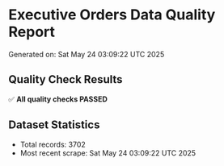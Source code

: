 # Executive Orders Data Quality Report
Generated on: Sat May 24 03:09:22 UTC 2025

## Quality Check Results
✅ **All quality checks PASSED**

## Dataset Statistics
- Total records: 3702
- Most recent scrape: Sat May 24 03:09:22 UTC 2025
